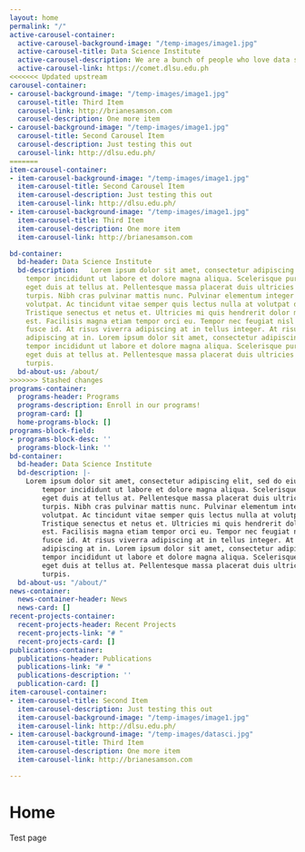 ```yaml
---
layout: home
permalink: "/"
active-carousel-container:
  active-carousel-background-image: "/temp-images/image1.jpg"
  active-carousel-title: Data Science Institute
  active-carousel-description: We are a bunch of people who love data science.
  active-carousel-link: https://comet.dlsu.edu.ph
<<<<<<< Updated upstream
carousel-container:
- carousel-background-image: "/temp-images/image1.jpg"
  carousel-title: Third Item
  carousel-link: http://brianesamson.com
  carousel-description: One more item
- carousel-background-image: "/temp-images/image1.jpg"
  carousel-title: Second Carousel Item
  carousel-description: Just testing this out
  carousel-link: http://dlsu.edu.ph/
=======
item-carousel-container:
- item-carousel-background-image: "/temp-images/image1.jpg"
  item-carousel-title: Second Carousel Item
  item-carousel-description: Just testing this out
  item-carousel-link: http://dlsu.edu.ph/
- item-carousel-background-image: "/temp-images/image1.jpg"
  item-carousel-title: Third Item
  item-carousel-description: One more item
  item-carousel-link: http://brianesamson.com

bd-container:
  bd-header: Data Science Institute
  bd-description:   Lorem ipsum dolor sit amet, consectetur adipiscing elit, sed do eiusmod
    tempor incididunt ut labore et dolore magna aliqua. Scelerisque purus semper
    eget duis at tellus at. Pellentesque massa placerat duis ultricies lacus sed
    turpis. Nibh cras pulvinar mattis nunc. Pulvinar elementum integer enim neque
    volutpat. Ac tincidunt vitae semper quis lectus nulla at volutpat diam.
    Tristique senectus et netus et. Ultricies mi quis hendrerit dolor magna eget
    est. Facilisis magna etiam tempor orci eu. Tempor nec feugiat nisl pretium
    fusce id. At risus viverra adipiscing at in tellus integer. At risus viverra
    adipiscing at in. Lorem ipsum dolor sit amet, consectetur adipiscing elit, sed do eiusmod
    tempor incididunt ut labore et dolore magna aliqua. Scelerisque purus semper
    eget duis at tellus at. Pellentesque massa placerat duis ultricies lacus sed
    turpis.
  bd-about-us: /about/
>>>>>>> Stashed changes
programs-container:
  programs-header: Programs
  programs-description: Enroll in our programs!
  program-card: []
  home-programs-block: []
programs-block-field:
- programs-block-desc: ''
  programs-block-link: ''
bd-container:
  bd-header: Data Science Institute
  bd-description: |-
    Lorem ipsum dolor sit amet, consectetur adipiscing elit, sed do eiusmod
        tempor incididunt ut labore et dolore magna aliqua. Scelerisque purus semper
        eget duis at tellus at. Pellentesque massa placerat duis ultricies lacus sed
        turpis. Nibh cras pulvinar mattis nunc. Pulvinar elementum integer enim neque
        volutpat. Ac tincidunt vitae semper quis lectus nulla at volutpat diam.
        Tristique senectus et netus et. Ultricies mi quis hendrerit dolor magna eget
        est. Facilisis magna etiam tempor orci eu. Tempor nec feugiat nisl pretium
        fusce id. At risus viverra adipiscing at in tellus integer. At risus viverra
        adipiscing at in. Lorem ipsum dolor sit amet, consectetur adipiscing elit, sed do eiusmod
        tempor incididunt ut labore et dolore magna aliqua. Scelerisque purus semper
        eget duis at tellus at. Pellentesque massa placerat duis ultricies lacus sed
        turpis.
  bd-about-us: "/about/"
news-container:
  news-container-header: News
  news-card: []
recent-projects-container:
  recent-projects-header: Recent Projects
  recent-projects-link: "# "
  recent-projects-card: []
publications-container:
  publications-header: Publications
  publications-link: "# "
  publications-description: ''
  publication-card: []
item-carousel-container:
- item-carousel-title: Second Item
  item-carousel-description: Just testing this out
  item-carousel-background-image: "/temp-images/image1.jpg"
  item-carousel-link: http://dlsu.edu.ph/
- item-carousel-background-image: "/temp-images/datasci.jpg"
  item-carousel-title: Third Item
  item-carousel-description: One more item
  item-carousel-link: http://brianesamson.com

---
```

# Home

Test page